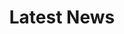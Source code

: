 ---
title: "Latest News"
draft: false
# page title background image
bg_image: "images/backgrounds/page-title.jpg"
# meta description
description : "Alpharetta Lions News"
---